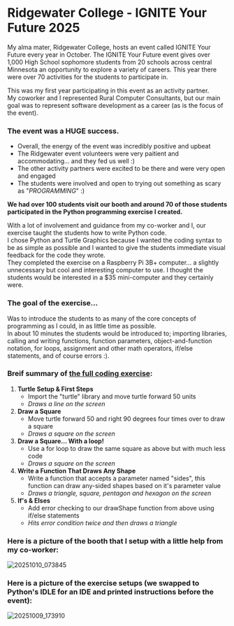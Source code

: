 # Ridgewater College - IGNITE Your Future 2025
My alma mater, Ridgewater College, hosts an event called IGNITE Your Future every year in October.  The IGNITE Your Future event gives over 1,000 High School sophomore students from 20 schools across central Minnesota an opportunity to explore a variety of careers.  This year there were over 70 activities for the students to participate in.

This was my first year participating in this event as an activity partner.  
My coworker and I represented Rural Computer Consultants, but our main goal was to represent software development as a career (as is the focus of the event).

### The event was a HUGE success.  
- Overall, the energy of the event was incredibly positive and upbeat
- The Ridgewater event volunteers were very paitient and accommodating... and they fed us well :)
- The other activity partners were excited to be there and were very open and engaged
- The students were involved and open to trying out something as scary as "*PROGRAMMING*" :)

**We had over 100 students visit our booth and around 70 of those students participated in the Python programming exercise I created.**

With a lot of involvement and guidance from my co-worker and I, our exercise taught the students how to write Python code.  
I chose Python and Turtle Graphics because I wanted the coding syntax to be as simple as possible and I wanted to give the students immediate visual feedback for the code they wrote.  
They completed the exercise on a Raspberry Pi 3B+ computer... a slightly unnecessary but cool and interesting computer to use.  I thought the students would be interested in a $35 mini-computer and they certainly were.

### The goal of the exercise...
Was to introduce the students to as many of the core concepts of programming as I could, in as little time as possible.  
In about 10 minutes the students would be introduced to; importing libraries, calling and writing functions, function parameters, object-and-function notation, for loops, assignment and other math operators, if/else statements, and of course errors :).

### Breif summary of [the full coding exercise](student%20instructions/Exercise%20Instructions%20v1.pdf):
1. **Turtle Setup & First Steps**
   - Import the "turtle" library and move turtle forward 50 units
   - *Draws a line on the screen*
3. **Draw a Square**
   - Move turtle forward 50 and right 90 degrees four times over to draw a square
   - *Draws a square on the screen*
5. **Draw a Square... With a loop!**
   - Use a for loop to draw the same square as above but with much less code
   - *Draws a square on the screen*
7. **Write a Function That Draws Any Shape**
   - Write a function that accepts a parameter named "sides", this function can draw any-sided shapes based on it's parameter value
   - *Draws a triangle, square, pentagon and hexagon on the screen*
9. **If's & Elses**
   - Add error checking to our drawShape function from above using if/else statements
   - *Hits error condition twice and then draws a triangle*

### Here is a picture of the booth that I setup with a little help from my co-worker:
![20251010_073845](https://github.com/user-attachments/assets/0fd21238-c986-446d-be24-f2009678d6fb)

### Here is a picture of the exercise setups (we swapped to Python's IDLE for an IDE and printed instructions before the event):
![20251009_173910](https://github.com/user-attachments/assets/bb80192c-8009-4ed6-9466-17b2507685a1)
